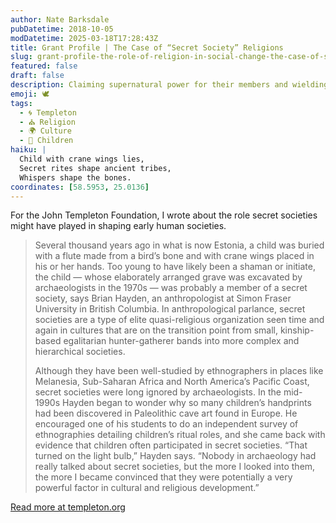 ```yaml
---
author: Nate Barksdale
pubDatetime: 2018-10-05
modDatetime: 2025-03-18T17:28:43Z
title: Grant Profile | The Case of “Secret Society” Religions
slug: grant-profile-the-role-of-religion-in-social-change-the-case-of-secret-society-religions
featured: false
draft: false
description: Claiming supernatural power for their members and wielding lasting economic influence, secret societies may represent a key stage in human institution-building
emoji: 🕊️
tags:
  - 🌀 Templeton
  - ⛪ Religion
  - 🌍 Culture
  - 👶 Children
haiku: |
  Child with crane wings lies,  
  Secret rites shape ancient tribes,  
  Whispers shape the bones.
coordinates: [58.5953, 25.0136]
---
```


For the John Templeton Foundation, I wrote about the role secret societies might have played in shaping early human societies.

> Several thousand years ago in what is now Estonia, a child was buried with a flute made from a bird’s bone and with crane wings placed in his or her hands. Too young to have likely been a shaman or initiate, the child — whose elaborately arranged grave was excavated by archaeologists in the 1970s — was probably a member of a secret society, says Brian Hayden, an anthropologist at Simon Fraser University in British Columbia. In anthropological parlance, secret societies are a type of elite quasi-religious organization seen time and again in cultures that are on the transition point from small, kinship-based egalitarian hunter-gatherer bands into more complex and hierarchical societies.
>
> Although they have been well-studied by ethnographers in places like Melanesia, Sub-Saharan Africa and North America’s Pacific Coast, secret societies were long ignored by archaeologists. In the mid-1990s Hayden began to wonder why so many children’s handprints had been discovered in Paleolithic cave art found in Europe. He encouraged one of his students to do an independent survey of ethnographies detailing children’s ritual roles, and she came back with evidence that children often participated in secret societies. “That turned on the light bulb,” Hayden says. “Nobody in archaeology had really talked about secret societies, but the more I looked into them, the more I became convinced that they were potentially a very powerful factor in cultural and religious development.”

[Read more at templeton.org](https://www.templeton.org/grant/the-role-of-religion-in-social-change-the-case-of-secret-society-religions)
